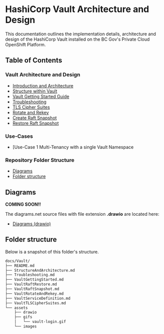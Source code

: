 # HashiCorp Vault Architecture and Design <!-- omit in toc -->

This documentation outlines the implementation details, architecture and design of the HashiCorp Vault installed on the BC Gov's Private Cloud OpenShift Platform.

## Table of Contents <!-- omit in toc -->

### Vault Architecture and Design

- [Introduction and Architecture](./introduction.md)
- [Structure within Vault](./StructureWithinVault.md)
- [Vault Getting Started Guide](./VaultGettingStarted.md)
- [Troubleshooting](./Troubleshooting.md)
- [TLS Cipher Suites](./VaultTLSCipherSuites.md)
- [Rotate and Rekey](./VaultRotateAndRekey.md)
- [Create Raft Snapshot](./VaultRaftSnapshot.md)
- [Restore Raft Snapshot](./VaultRaftRestore.md)

### Use-Cases

- [Use-Case 1 Multi-Tenancy with a single Vault Namespace

### Repository Folder Structure

- [Diagrams](#diagrams)
- [Folder structure](#folder-structure)

## Diagrams

**COMING SOON!!**

The diagrams.net source files with file extension **.drawio** are located here:

- [Diagrams (drawio)](./assets/drawio/)

## Folder structure

Below is a snapshot of this folder's structure.

```bash
docs/Vault/
├── README.md
├── StructureAndArchitecture.md
├── Troubleshooting.md
├── VaultGettingStarted.md
├── VaultRaftRestore.md
├── VaultRaftSnapshot.md
├── VaultRotateAndRekey.md
├── VaultServiceDefinition.md
├── VaultTLSCipherSuites.md
└── assets
    ├── drawio
    ├── gifs
    │   └── vault-login.gif
    └── images
```
